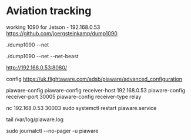 # Aviation tracking



working 1090 for Jetson - 192.168.0.53
https://github.com/joergsteinkamp/dump1090

./dump1090 --net

./dump1090 --net --net-beast

http://192.168.0.53:8080/




config 
https://uk.flightaware.com/adsb/piaware/advanced_configuration

piaware-config
piaware-config receiver-host 192.168.0.53
piaware-config receiver-port 30005
piaware-config receiver-type relay

nc 192.168.0.53 30003
sudo systemctl restart piaware.service


tail /var/log/piaware.log

sudo journalctl --no-pager -u piaware
